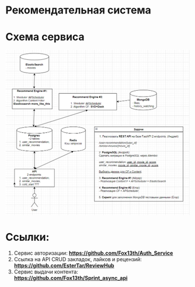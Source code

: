 # Рекомендательная система

# Схема сервиса

![Image alt](https://github.com/a1d4r/practicum-recommender-system/blob/main/diagrams/Scheme.png)

# Ссылки:
1. Сервис авторизации: **https://github.com/Fox13th/Auth_Service**
2. Ссылка на API CRUD закладок, лайков и рецензий: **https://github.com/EsterTar/ReviewHub**
3. Сервис выдачи контента: **https://github.com/Fox13th/Sprint_async_api**
